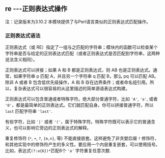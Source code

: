 ## re ---正则表达式操作

注：记录版本为3.10.2
本模块提供了与Perl语言类似的正则表达式匹配操作。

### 正则表达式语法

正则表达式（或 RE）指定了一组与之匹配的字符串；模块内的函数可以检查某个字符串是否与给定的正则表达式匹配（或者正则表达式是否匹配到字符串，这两种说法含义相同）。

正则表达式可以拼接；如果 A 和 B 都是正则表达式，则 AB 也是正则表达式。通常，如果字符串 p 匹配 A，并且另一个字符串 q 匹配 B，那么 pq 可以匹配 AB。除非 A 或者 B 包含低优先级操作，A 和 B 存在边界条件；或者命名组引用。所以，复杂表达式可以很容易的从这里描述的简单源语表达式构建。

正则表达式可以包含普通或者特殊字符。绝大部分普通字符，比如 `'A'`, `'a'`, 或者 `'0'`，都是最简单的正则表达式。它们就匹配自身。你可以拼接普通字符，所以 `last` 匹配字符串 `'last'`. 

有些字符，比如 `'|'` 或者 `'('`，属于特殊字符。特殊字符既可以表示它的普通含义，也可以影响它旁边的正则表达式的解释。

重复修饰符 (`*`, `+`, `?`, `{m,n}`, 等) 不能直接嵌套。这样避免了非贪婪后缀 `?` 修饰符，和其他实现中的修饰符产生的多义性。要应用一个内层重复嵌套，可以使用括号。 比如，表达式`(?:a{6})*`匹配6个 `'a'` 字符重复任意次数.

